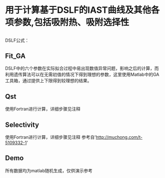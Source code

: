 # 用于计算基于DSLF的IAST曲线及其他各项参数,包括吸附热、吸附选择性
##
DSLF公式：

## Fit_GA
DSLF中的六个参数在实际拟合过程中易出现数值异常问题，影响之后的计算，而利用遗传算法可以在无需初值的情况下得到理想的参数，这里使用Matlab中的GA工具箱，通过提供上下限得到较理想的结果。
## Qst
使用Fortran进行计算，详细步骤见注释
## Selectivity
使用Fortran进行计算，详细步骤见注释
参考自'http://muchong.com/t-5109332-1'
## Demo
所有数据均为matlab随机生成，仅供演示参考